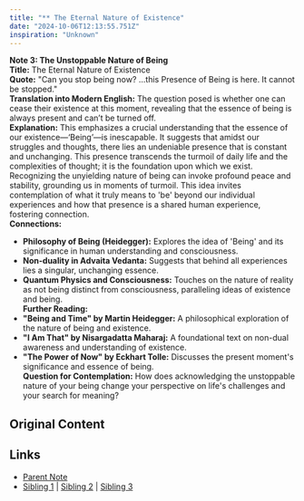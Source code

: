 ```yaml
---
title: "** The Eternal Nature of Existence"
date: "2024-10-06T12:13:55.751Z"
inspiration: "Unknown"
---
```


  
**Note 3: The Unstoppable Nature of Being**  
**Title:** The Eternal Nature of Existence  
**Quote:** "Can you stop being now? ...this Presence of Being is here. It cannot be stopped."  
**Translation into Modern English:** The question posed is whether one can cease their existence at this moment, revealing that the essence of being is always present and can’t be turned off.  
**Explanation:** This emphasizes a crucial understanding that the essence of our existence—‘Being’—is inescapable. It suggests that amidst our struggles and thoughts, there lies an undeniable presence that is constant and unchanging. This presence transcends the turmoil of daily life and the complexities of thought; it is the foundation upon which we exist. Recognizing the unyielding nature of being can invoke profound peace and stability, grounding us in moments of turmoil. This idea invites contemplation of what it truly means to 'be' beyond our individual experiences and how that presence is a shared human experience, fostering connection.  
**Connections:**  
- **Philosophy of Being (Heidegger):** Explores the idea of 'Being' and its significance in human understanding and consciousness.  
- **Non-duality in Advaita Vedanta:** Suggests that behind all experiences lies a singular, unchanging essence.  
- **Quantum Physics and Consciousness:** Touches on the nature of reality as not being distinct from consciousness, paralleling ideas of existence and being.  
**Further Reading:**  
- **"Being and Time" by Martin Heidegger:** A philosophical exploration of the nature of being and existence.  
- **"I Am That" by Nisargadatta Maharaj:** A foundational text on non-dual awareness and understanding of existence.  
- **"The Power of Now" by Eckhart Tolle:** Discusses the present moment's significance and essence of being.  
**Question for Contemplation:** How does acknowledging the unstoppable nature of your being change your perspective on life's challenges and your search for meaning?  



## Original Content



## Links

- [Parent Note](/parent-note.md)
- [Sibling 1](/zettel1.md) | [Sibling 2](/zettel2.md) | [Sibling 3](/zettel3.md)
